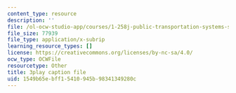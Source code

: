 ```yaml
---
content_type: resource
description: ''
file: /ol-ocw-studio-app/courses/1-258j-public-transportation-systems-spring-2017/1549b65ebff15410945b98341349280c_dttSgzTJKK4.vtt
file_size: 77939
file_type: application/x-subrip
learning_resource_types: []
license: https://creativecommons.org/licenses/by-nc-sa/4.0/
ocw_type: OCWFile
resourcetype: Other
title: 3play caption file
uid: 1549b65e-bff1-5410-945b-98341349280c
---
```

